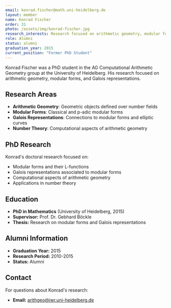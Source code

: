 ```yaml
---
email: konrad.fischer@math.uni-heidelberg.de
layout: member
name: Konrad Fischer
order: 31
photo: /assets/img/konrad-fischer.jpg
research_interests: Research focused on arithmetic geometry, modular forms, and Galois representations.
role: Alumni
status: alumni
graduation_year: 2015
current_position: "Former PhD Student"
---
```


Konrad Fischer was a PhD student in the AG Computational Arithmetic Geometry group at the University of Heidelberg. His research focused on arithmetic geometry, modular forms, and Galois representations.

## Research Areas

- **Arithmetic Geometry**: Geometric objects defined over number fields
- **Modular Forms**: Classical and p-adic modular forms
- **Galois Representations**: Connections to modular forms and elliptic curves
- **Number Theory**: Computational aspects of arithmetic geometry

## PhD Research

Konrad's doctoral research focused on:
- Modular forms and their L-functions
- Galois representations associated to modular forms
- Computational aspects of arithmetic geometry
- Applications in number theory

## Education

- **PhD in Mathematics** (University of Heidelberg, 2015)
- **Supervisor:** Prof. Dr. Gebhard Böckle
- **Thesis:** Research on modular forms and Galois representations

## Alumni Information

- **Graduation Year:** 2015
- **Research Period:** 2010-2015
- **Status:** Alumni

## Contact

For questions about Konrad's research:
- **Email:** arithgeo@iwr.uni-heidelberg.de

